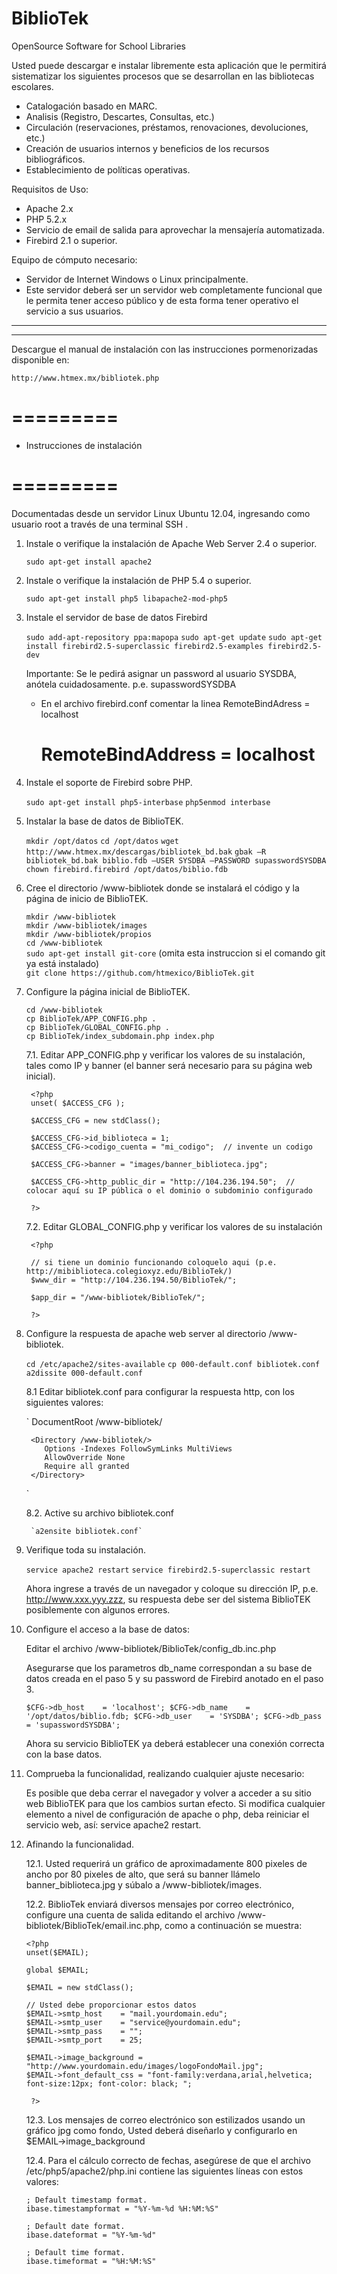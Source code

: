 BiblioTek
=========

OpenSource Software for School Libraries

Usted puede descargar e instalar libremente esta aplicación que le permitirá sistematizar los siguientes procesos que se 
desarrollan en las bibliotecas escolares.

- Catalogación basado en MARC.
- Analisis (Registro, Descartes, Consultas, etc.)
- Circulación (reservaciones, préstamos, renovaciones, devoluciones, etc.)
- Creación de usuarios internos y beneficios de los recursos bibliográficos.
- Establecimiento de políticas operativas.

Requisitos de Uso:

- Apache 2.x
- PHP 5.2.x
- Servicio de email de salida para aprovechar la mensajería automatizada.
- Firebird 2.1 o superior.

Equipo de cómputo necesario:

- Servidor de Internet Windows o Linux principalmente.
- Este servidor deberá ser un servidor web completamente funcional que le permita tener acceso público y de esta forma tener 
operativo el servicio a sus usuarios.


--------------------
--------------------

Descargue el manual de instalación con las instrucciones pormenorizadas disponible en:

	http://www.htmex.mx/bibliotek.php


=========
=========

* Instrucciones de instalación

=========
=========

Documentadas desde un servidor Linux Ubuntu 12.04, ingresando como usuario root a través de una terminal SSH
.

1. Instale o verifique la instalación de Apache Web Server 2.4 o superior.
	
	`sudo apt-get install apache2`
	
2. Instale o verifique la instalación de PHP 5.4 o superior.

	`sudo apt-get install php5 libapache2-mod-php5 `

3. Instale el servidor de base de datos Firebird

	`sudo add-apt-repository ppa:mapopa`
	`sudo apt-get update`
	`sudo apt-get install firebird2.5-superclassic firebird2.5-examples firebird2.5-dev`
	
	Importante: Se le pedirá asignar un password al usuario SYSDBA, anótela cuidadosamente. p.e. supasswordSYSDBA
	
	* En el archivo firebird.conf comentar la linea RemoteBindAdress = localhost
		# RemoteBindAddress = localhost

4. Instale el soporte de Firebird sobre PHP.

	`sudo apt-get install php5-interbase`
	`php5enmod interbase`

5. Instalar la base de datos de BiblioTEK.

	`mkdir /opt/datos`
	`cd /opt/datos`
	`wget http://www.htmex.mx/descargas/bibliotek_bd.bak`
	`gbak –R bibliotek_bd.bak biblio.fdb –USER SYSDBA –PASSWORD supasswordSYSDBA`
	`chown firebird.firebird /opt/datos/biblio.fdb` 

6. Cree el directorio /www-bibliotek donde se instalará el código y la página de inicio de BiblioTEK.

	`mkdir /www-bibliotek`<br>
	`mkdir /www-bibliotek/images`<br>
	`mkdir /www-bibliotek/propios`<br>
	`cd /www-bibliotek`<br>
	`sudo apt-get install git-core`  (omita esta instruccion si el comando git ya está instalado)<br>
	`git clone https://github.com/htmexico/BiblioTek.git`<br>

7. Configure la página inicial de BiblioTEK.

	`cd /www-bibliotek`<br>
	`cp BiblioTek/APP_CONFIG.php .`<br>
	`cp BiblioTek/GLOBAL_CONFIG.php .`<br>
	`cp BiblioTek/index_subdomain.php index.php`<br>

	7.1. Editar APP_CONFIG.php y verificar los valores de su instalación, tales como IP y banner (el banner será necesario para su página web inicial).

		<?php
		unset( $ACCESS_CFG );
		
		$ACCESS_CFG = new stdClass();
		
		$ACCESS_CFG->id_biblioteca = 1;
		$ACCESS_CFG->codigo_cuenta = "mi_codigo";  // invente un codigo
		
		$ACCESS_CFG->banner = "images/banner_biblioteca.jpg";
		
		$ACCESS_CFG->http_public_dir = "http://104.236.194.50";  // colocar aquí su IP pública o el dominio o subdominio configurado 
		
		?>

	7.2. Editar GLOBAL_CONFIG.php y verificar los valores de su instalación
	
		<?php
		
		// si tiene un dominio funcionando coloquelo aqui (p.e. http://mibiblioteca.colegioxyz.edu/BiblioTek/)
		$www_dir = "http://104.236.194.50/BiblioTek/";
		
		$app_dir = "/www-bibliotek/BiblioTek/";
		
		?>

8. Configure la respuesta de apache web server al directorio /www-bibliotek.

	`cd /etc/apache2/sites-available`
	`cp 000-default.conf bibliotek.conf`
	`a2dissite 000-default.conf`
	
	8.1 Editar bibliotek.conf para configurar la respuesta http, con los siguientes valores:
	
	`
		DocumentRoot /www-bibliotek/
		
		<Directory /www-bibliotek/>
		   Options -Indexes FollowSymLinks MultiViews
		   AllowOverride None
		   Require all granted
		</Directory>
	`
	
	8.2. Active su archivo bibliotek.conf
	
		`a2ensite bibliotek.conf`
	
	
9. Verifique toda su instalación.

	`service apache2 restart`
	`service firebird2.5-superclassic restart`
	
	Ahora ingrese a través de un navegador y coloque su dirección IP, p.e. http://www.xxx.yyy.zzz, su respuesta debe ser del sistema BiblioTEK posiblemente con
	algunos errores.
	
10. Configure el acceso a la base de datos:

	Editar el archivo /www-bibliotek/BiblioTek/config_db.inc.php
	
	Asegurarse que los parametros db_name correspondan a su base de datos creada en el paso 5 y su password de Firebird anotado en el paso 3.
	
	`
		$CFG->db_host    = 'localhost';
		$CFG->db_name    = '/opt/datos/biblio.fdb;
		$CFG->db_user    = 'SYSDBA';
		$CFG->db_pass    = 'supasswordSYSDBA';
	`

	Ahora su servicio BiblioTEK ya deberá establecer una conexión correcta con la base datos.
	
11. Comprueba la funcionalidad, realizando cualquier ajuste necesario:

	Es posible que deba cerrar el navegador y volver a acceder a su sitio web BiblioTEK para que los cambios surtan efecto.
	Si modifica cualquier elemento a nivel de configuración de apache o php, deba reiniciar el servicio web, así: service apache2 restart.
	
12. Afinando la funcionalidad.

	12.1. Usted requerirá un gráfico de aproximadamente 800 pixeles de ancho por 80 pixeles de alto, que será su banner llámelo banner_biblioteca.jpg y súbalo a /www-bibliotek/images.
	
	12.2. BiblioTek enviará diversos mensajes por correo electrónico, configure una cuenta de salida editando el archivo /www-bibliotek/BiblioTek/email.inc.php, 
		  como a continuación se muestra:

		<?php
		unset($EMAIL);
		
		global $EMAIL;
		
		$EMAIL = new stdClass();
		
		// Usted debe proporcionar estos datos
		$EMAIL->smtp_host    = "mail.yourdomain.edu";
		$EMAIL->smtp_user    = "service@yourdomain.edu";
		$EMAIL->smtp_pass    = "";
		$EMAIL->smtp_port	 = 25;
		
		$EMAIL->image_background = "http://www.yourdomain.edu/images/logoFondoMail.jpg";
		$EMAIL->font_default_css = "font-family:verdana,arial,helvetica; font-size:12px; font-color: black; ";
		
		 ?>

	12.3. Los mensajes de correo electrónico son estilizados usando un gráfico jpg como fondo, Usted deberá diseñarlo y configurarlo en $EMAIL->image_background

	12.4. Para el cálculo correcto de fechas, asegúrese de que el archivo /etc/php5/apache2/php.ini contiene las siguientes líneas con estos valores:
	
		; Default timestamp format.
		ibase.timestampformat = "%Y-%m-%d %H:%M:%S"
		
		; Default date format.
		ibase.dateformat = "%Y-%m-%d"
		
		; Default time format.
		ibase.timeformat = "%H:%M:%S"

	